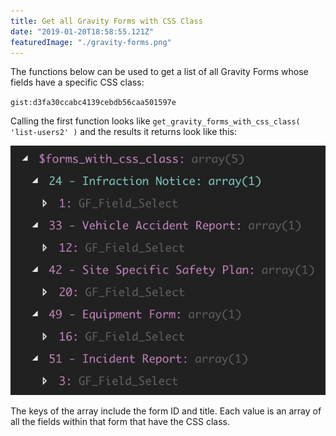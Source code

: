 ```yaml
---
title: Get all Gravity Forms with CSS Class
date: "2019-01-20T18:58:55.121Z"
featuredImage: "./gravity-forms.png"
---
```


The functions below can be used to get a list of all Gravity Forms whose fields have a specific CSS class:

`gist:d3fa30ccabc4139cebdb56caa501597e`

Calling the first function looks like `get_gravity_forms_with_css_class( 'list-users2' )` and the results it returns look like this:

![Get Gravity Forms with CSS Class](./get-gravity-forms-with-css-class.jpg)

The keys of the array include the form ID and title. Each value is an array of all the fields within that form that have the CSS class.
